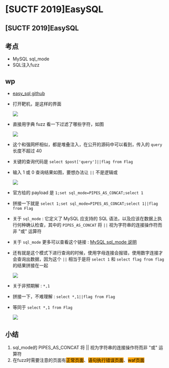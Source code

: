 # \[SUCTF 2019]EasySQL

## \[SUCTF 2019]EasySQL

## 考点

* MySQL sql\_mode
* SQL注入fuzz

## wp

* [easy\_sql github](https://github.com/team-su/SUCTF-2019/tree/master/Web/easy\_sql)
*   打开靶机，是这样的界面

    ![](https://wcgimages.oss-cn-shenzhen.aliyuncs.com/buuoj/su\_ezsql\_1.png)
*   直接用字典 fuzz 看一下过滤了哪些字符，如图

    ![](https://wcgimages.oss-cn-shenzhen.aliyuncs.com/buuoj/su\_ezsql\_2.png)
* 这个和强网杯相似，都是堆叠注入，在公开的源码中可以看到，传入的 `query` 长度不超过 40
* 关键的查询代码是 `select $post['query']||flag from Flag`
*   输入 1 或 0 查询结果如图，要想办法让 `||` 不是逻辑或

    ![](https://wcgimages.oss-cn-shenzhen.aliyuncs.com/buuoj/su\_ezsql\_3.png)
* 官方给的 payload 是 `1;set sql_mode=PIPES_AS_CONCAT;select 1`
* 拼接一下就是 `select 1;set sql_mode=PIPES_AS_CONCAT;select 1||flag from Flag`
* 关于 `sql_mode` : 它定义了 MySQL 应支持的 SQL 语法，以及应该在数据上执行何种确认检查，其中的 `PIPES_AS_CONCAT` 将 `||` 视为字符串的连接操作符而非 "或" 运算符
* 关于 `sql_mode` 更多可以查看这个链接 : [MySQL sql\_mode 说明](https://www.cnblogs.com/piperck/p/9835695.html)
*   还有就是这个模式下进行查询的时候，使用字母连接会报错，使用数字连接才会查询出数据，因为这个 `||` 相当于是将 `select 1` 和 `select flag from flag` 的结果拼接在一起

    ![](https://wcgimages.oss-cn-shenzhen.aliyuncs.com/buuoj/su\_ezsql\_4.png)
* 关于非预期解 : `*,1`
* 拼接一下，不难理解 : `select *,1||flag from Flag`
*   等同于 `select *,1 from Flag`

    ![](https://wcgimages.oss-cn-shenzhen.aliyuncs.com/buuoj/su\_ezsql\_5.png)

## 小结

1. sql\_mode的 PIPES\_AS\_CONCAT 将 || 视为字符串的连接操作符而非 "或" 运算符
2. 在fuzz时需要注意的页面有<mark style="background-color:orange;">正常页面</mark>、<mark style="background-color:orange;">语句执行错误页面</mark>、<mark style="background-color:orange;">waf页面</mark>

